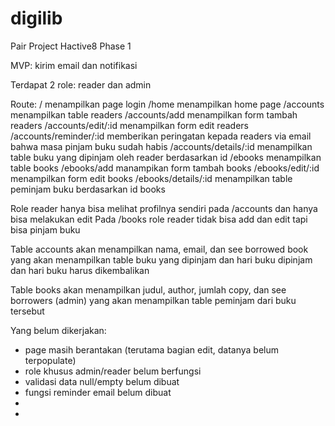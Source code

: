 # digilib
Pair Project Hactive8 Phase 1

MVP: kirim email dan notifikasi

Terdapat 2 role: reader dan admin

Route:
/ menampilkan page login
/home menampilkan home page
/accounts menampilkan table readers
/accounts/add menampilkan form tambah readers
/accounts/edit/:id menampilkan form edit readers
/accounts/reminder/:id memberikan peringatan kepada readers via email bahwa masa pinjam buku sudah habis
/accounts/details/:id menampilkan table buku yang dipinjam oleh reader berdasarkan id
/ebooks menampilkan table books
/ebooks/add manampikan form tambah books
/ebooks/edit/:id menampilkan form edit books
/ebooks/details/:id menampilkan table peminjam buku berdasarkan id books

Role reader hanya bisa melihat profilnya sendiri pada /accounts dan hanya bisa melakukan edit
Pada /books role reader tidak bisa add dan edit tapi bisa pinjam buku

Table accounts akan menampilkan nama, email, dan see borrowed book yang akan menampilkan table buku yang dipinjam dan hari buku dipinjam dan hari buku harus dikembalikan

Table books akan menampilkan judul, author, jumlah copy, dan see borrowers (admin) yang akan menampilkan table peminjam dari buku tersebut


Yang belum dikerjakan:
- page masih berantakan (terutama bagian edit, datanya belum terpopulate)
- role khusus admin/reader belum berfungsi
- validasi data null/empty belum dibuat
- fungsi reminder email belum dibuat
-
-

